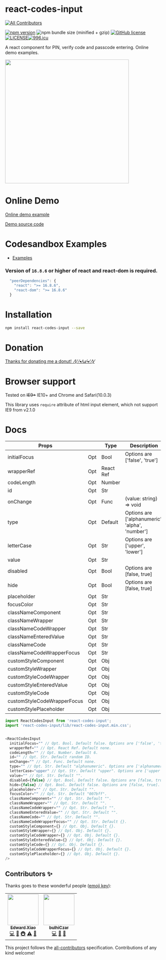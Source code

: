 # react-codes-input
<!-- ALL-CONTRIBUTORS-BADGE:START - Do not remove or modify this section -->
[![All Contributors](https://img.shields.io/badge/all_contributors-2-orange.svg?style=flat-square)](#contributors-)
<!-- ALL-CONTRIBUTORS-BADGE:END -->
[![npm version](https://badge.fury.io/js/react-codes-input.svg)](https://badge.fury.io/js/react-codes-input) ![npm bundle size (minified + gzip)](https://img.shields.io/bundlephobia/minzip/react-codes-input.svg) [![GitHub license](https://img.shields.io/badge/license-MIT-blue.svg)](https://raw.githubusercontent.com/edwardfxiao/react-codes-input/master/LICENSE)[![LICENSE](https://img.shields.io/badge/license-Anti%20996-blue.svg)](https://github.com/996icu/996.ICU/blob/master/LICENSE)[![996.icu](https://img.shields.io/badge/link-996.icu-red.svg)](https://996.icu)

A react component for PIN, verify code and passcode entering. Online demo examples.

<img src="https://raw.githubusercontent.com/edwardfxiao/react-codes-input/master/react-codes-input.gif" width="400" />

# Online Demo
<a href="https://edwardfxiao.github.io/react-codes-input/">Online demo example</a>

<a href="https://github.com/edwardfxiao/react-codes-input/blob/gh-pages/example/index.tsx">Demo source code</a>

# Codesandbox Examples
* <a href="https://codesandbox.io/s/index-6hnbf">Examples</a>

### Version of ```16.8.6``` or higher of react and react-dom is required.
```js
  "peerDependencies": {
    "react": ">= 16.8.6",
    "react-dom": ">= 16.8.6"
  }
```

# Installation
```sh
npm install react-codes-input --save
```
# Donation
<a href="https://www.paypal.me/XIAOMENGXIAO/0.99" target="_blank" alt="PayPal Donate">Thanks for donating me a donut!&nbsp;&nbsp;⁄(⁄ ⁄•⁄ω⁄•⁄ ⁄)⁄</a>

# Browser support
Tested on ~~IE9+~~ IE10+ and Chrome and Safari(10.0.3)

This library uses ```require``` attribute of html input element, which not support IE9 from v2.1.0

# Docs

|Props                        |       |Type         |Description                                    |Default          |
|---                          |---    |---          |---                                            |  ---            |
|initialFocus                 |  Opt  |  Bool       |Options are ['false', 'true']                  |  false          |
|wrapperRef                   |  Opt  |  React Ref  |                                               |  none           |
|codeLength                   |  Opt  |  Number     |                                               |  6              |
|id                           |  Opt  |  Str        |                                               |  random ID      |
|onChange                     |  Opt  |  Func       |(value: string) => void                        |  none           |
|type                         |  Opt  |  Default    |Options are ['alphanumeric', 'alpha', 'number']|  "alphanumeric" |
|letterCase                   |  Opt  |  Str        |Options are ['upper', 'lower']                 |  "upper"        |
|value                        |  Opt  |  Str        |                                               |  ""             |
|disabled                     |  Opt  |  Bool       |Options are [false, true]                      |  false          |
|hide                         |  Opt  |  Bool       |Options are [false, true]                      |  false          |
|placeholder                  |  Opt  |  Str        |                                               |  ""             |
|focusColor                   |  Opt  |  Str        |                                               |  "#007bff"      |
|classNameComponent           |  Opt  |  Str        |                                               |  ""             |
|classNameWrapper             |  Opt  |  Str        |                                               |  ""             |
|classNameCodeWrapper         |  Opt  |  Str        |                                               |  ""             |
|classNameEnteredValue        |  Opt  |  Str        |                                               |  ""             |
|classNameCode                |  Opt  |  Str        |                                               |  ""             |
|classNameCodeWrapperFocus    |  Opt  |  Str        |                                               |  {}             |
|customStyleComponent         |  Opt  |  Obj        |                                               |  {}             |
|customStyleWrapper           |  Opt  |  Obj        |                                               |  {}             |
|customStyleCodeWrapper       |  Opt  |  Obj        |                                               |  {}             |
|customStyleEnteredValue      |  Opt  |  Obj        |                                               |  {}             |
|customStyleCode              |  Opt  |  Obj        |                                               |  {}             |
|customStyleCodeWrapperFocus  |  Opt  |  Obj        |                                               |  {}             |
|customStylePlaceholder       |  Opt  |  Obj        |                                               |  {}             |



```js
import ReactCodesInput from 'react-codes-input';
import 'react-codes-input/lib/react-codes-input.min.css';


<ReactCodesInput
  initialFocus="" // Opt. Bool. Default false. Options are ['false', 'true'].
  wrapperRef="" // Opt. React Ref. Default none.
  codeLength="" // Opt. Number. Default 6.
  id="" // Opt. Str. Default random ID.
  onChange="" // Opt. Func. Default none.
  type="" // Opt. Str. Default "alphanumeric". Options are ['alphanumeric', 'alpha', 'number'].
  letterCase="upper" // Opt. Str. Default "upper". Options are ['upper', 'lower'].
  value="" // Opt. Str. Default "".
  disabled={false} // Opt. Bool. Default false. Options are [false, true].
  hide={false} // Opt. Bool. Default false. Options are [false, true].
  placeholder="" // Opt. Str. Default "".
  focusColor="" // Opt. Str. Default "007bff".
  classNameComponent="" // Opt. Str. Default "".
  classNameWrapper="" // Opt. Str. Default "".
  classNameCodeWrapper="" // Opt. Str. Default "".
  classNameEnteredValue="" // Opt. Str. Default "".
  classNameCode="" // Opt. Str. Default "".
  classNameCodeWrapperFocus="" // Opt. Str. Default {}.
  customStyleComponent={} // Opt. Obj. Default {}.
  customStyleWrapper={} // Opt. Obj. Default {}.
  customStyleCodeWrapper={} // Opt. Obj. Default {}.
  customStyleEnteredValue={} // Opt. Obj. Default {}.
  customStyleCode={} // Opt. Obj. Default {}.
  customStyleCodeWrapperFocus={} // Opt. Obj. Default {}.
  customStylePlaceholder={} // Opt. Obj. Default {}.
/>
```


## Contributors ✨

Thanks goes to these wonderful people ([emoji key](https://allcontributors.org/docs/en/emoji-key)):

<!-- ALL-CONTRIBUTORS-LIST:START - Do not remove or modify this section -->
<!-- prettier-ignore-start -->
<!-- markdownlint-disable -->
<table>
  <tr>
    <td align="center"><a href="https://github.com/edwardfxiao"><img src="https://avatars.githubusercontent.com/u/11728228?v=4?s=100" width="100px;" alt=""/><br /><sub><b>Edward Xiao</b></sub></a><br /><a href="https://github.com/edwardfxiao/react-codes-input/commits?author=edwardfxiao" title="Code">💻</a> <a href="https://github.com/edwardfxiao/react-codes-input/commits?author=edwardfxiao" title="Documentation">📖</a> <a href="#infra-edwardfxiao" title="Infrastructure (Hosting, Build-Tools, etc)">🚇</a> <a href="https://github.com/edwardfxiao/react-codes-input/commits?author=edwardfxiao" title="Tests">⚠️</a> <a href="https://github.com/edwardfxiao/react-codes-input/pulls?q=is%3Apr+reviewed-by%3Aedwardfxiao" title="Reviewed Pull Requests">👀</a></td>
    <td align="center"><a href="https://github.com/bulhiCzar"><img src="https://avatars.githubusercontent.com/u/70818351?v=4?s=100" width="100px;" alt=""/><br /><sub><b>bulhiCzar</b></sub></a><br /><a href="https://github.com/edwardfxiao/react-codes-input/commits?author=bulhiCzar" title="Code">💻</a> <a href="https://github.com/edwardfxiao/react-codes-input/commits?author=bulhiCzar" title="Documentation">📖</a> <a href="https://github.com/edwardfxiao/react-codes-input/issues?q=author%3AbulhiCzar" title="Bug reports">🐛</a></td>
  </tr>
</table>

<!-- markdownlint-restore -->
<!-- prettier-ignore-end -->

<!-- ALL-CONTRIBUTORS-LIST:END -->

This project follows the [all-contributors](https://github.com/all-contributors/all-contributors) specification. Contributions of any kind welcome!
